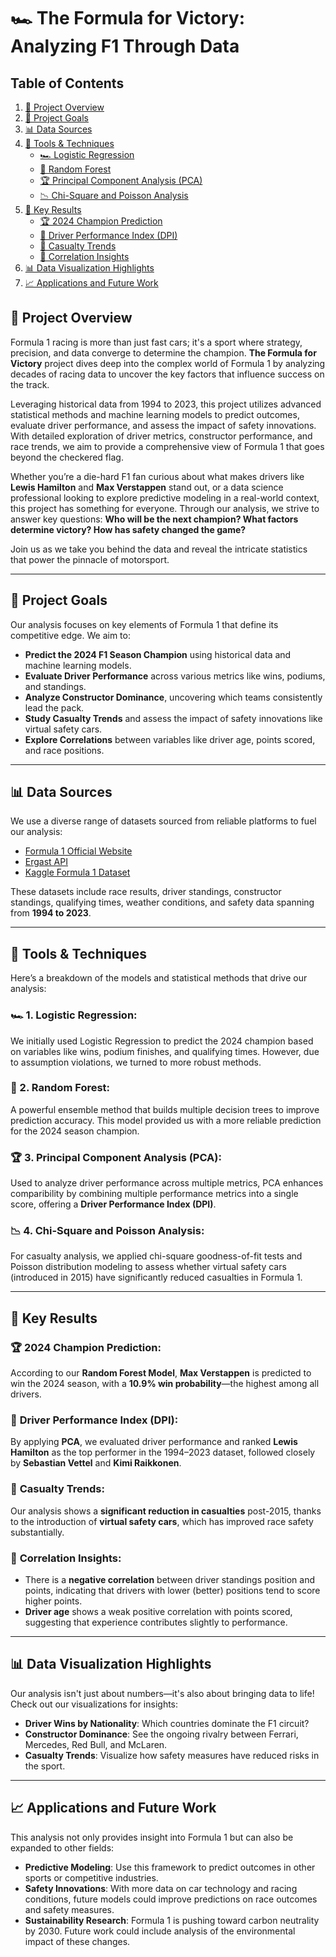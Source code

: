 # 🏎️ **The Formula for Victory: Analyzing F1 Through Data**

## Table of Contents
1. [🚀 Project Overview](#-project-overview)
2. [🏁 Project Goals](#-project-goals)
3. [📊 Data Sources](#-data-sources)
4. [🔧 Tools & Techniques](#-tools--techniques)
   - [🏎️ Logistic Regression](#-1-logistic-regression)
   - [🚥 Random Forest](#-2-random-forest)
   - [🏆 Principal Component Analysis (PCA)](#-3-principal-component-analysis-pca)
   - [📉 Chi-Square and Poisson Analysis](#-4-chi-square-and-poisson-analysis)
5. [🔮 Key Results](#-key-results)
   - [🏆 2024 Champion Prediction](#-2024-champion-prediction)
   - [🔢 Driver Performance Index (DPI)](#-driver-performance-index-dpi)
   - [🛑 Casualty Trends](#-casualty-trends)
   - [🧮 Correlation Insights](#-correlation-insights)
6. [📊 Data Visualization Highlights](#-data-visualization-highlights)
7. [📈 Applications and Future Work](#-applications-and-future-work)

## 🚀 Project Overview
Formula 1 racing is more than just fast cars; it's a sport where strategy, precision, and data converge to determine the champion. **The Formula for Victory** project dives deep into the complex world of Formula 1 by analyzing decades of racing data to uncover the key factors that influence success on the track.

Leveraging historical data from 1994 to 2023, this project utilizes advanced statistical methods and machine learning models to predict outcomes, evaluate driver performance, and assess the impact of safety innovations. With detailed exploration of driver metrics, constructor performance, and race trends, we aim to provide a comprehensive view of Formula 1 that goes beyond the checkered flag.

Whether you’re a die-hard F1 fan curious about what makes drivers like **Lewis Hamilton** and **Max Verstappen** stand out, or a data science professional looking to explore predictive modeling in a real-world context, this project has something for everyone. Through our analysis, we strive to answer key questions: **Who will be the next champion? What factors determine victory? How has safety changed the game?**

Join us as we take you behind the data and reveal the intricate statistics that power the pinnacle of motorsport.

---

## 🏁 Project Goals
Our analysis focuses on key elements of Formula 1 that define its competitive edge. We aim to:
- **Predict the 2024 F1 Season Champion** using historical data and machine learning models.
- **Evaluate Driver Performance** across various metrics like wins, podiums, and standings.
- **Analyze Constructor Dominance**, uncovering which teams consistently lead the pack.
- **Study Casualty Trends** and assess the impact of safety innovations like virtual safety cars.
- **Explore Correlations** between variables like driver age, points scored, and race positions.

---

## 📊 Data Sources
We use a diverse range of datasets sourced from reliable platforms to fuel our analysis:

- [Formula 1 Official Website](https://www.formula1.com)
- [Ergast API](https://ergast.com/mrd/)
- [Kaggle Formula 1 Dataset](https://www.kaggle.com/rohanrao/formula-1-world-championship-1950-2020)

These datasets include race results, driver standings, constructor standings, qualifying times, weather conditions, and safety data spanning from **1994 to 2023**.

---

## 🔧 Tools & Techniques
Here’s a breakdown of the models and statistical methods that drive our analysis:

### 🏎️ 1. **Logistic Regression**:
We initially used Logistic Regression to predict the 2024 champion based on variables like wins, podium finishes, and qualifying times. However, due to assumption violations, we turned to more robust methods.

### 🚥 2. **Random Forest**:
A powerful ensemble method that builds multiple decision trees to improve prediction accuracy. This model provided us with a more reliable prediction for the 2024 season champion.

### 🏆 3. **Principal Component Analysis (PCA)**:
Used to analyze driver performance across multiple metrics, PCA enhances comparibility by combining multiple performance metrics into a single score, offering a **Driver Performance Index (DPI)**.

### 📉 4. **Chi-Square and Poisson Analysis**:
For casualty analysis, we applied chi-square goodness-of-fit tests and Poisson distribution modeling to assess whether virtual safety cars (introduced in 2015) have significantly reduced casualties in Formula 1.

---

## 🔮 Key Results

### 🏆 **2024 Champion Prediction**:
According to our **Random Forest Model**, **Max Verstappen** is predicted to win the 2024 season, with a **10.9% win probability**—the highest among all drivers.

### 🔢 **Driver Performance Index (DPI)**:
By applying **PCA**, we evaluated driver performance and ranked **Lewis Hamilton** as the top performer in the 1994–2023 dataset, followed closely by **Sebastian Vettel** and **Kimi Raikkonen**.

### 🛑 **Casualty Trends**:
Our analysis shows a **significant reduction in casualties** post-2015, thanks to the introduction of **virtual safety cars**, which has improved race safety substantially.

### 🧮 **Correlation Insights**:
- There is a **negative correlation** between driver standings position and points, indicating that drivers with lower (better) positions tend to score higher points.
- **Driver age** shows a weak positive correlation with points scored, suggesting that experience contributes slightly to performance.

---

## 📊 Data Visualization Highlights
Our analysis isn't just about numbers—it's also about bringing data to life! Check out our visualizations for insights:

- **Driver Wins by Nationality**: Which countries dominate the F1 circuit?
- **Constructor Dominance**: See the ongoing rivalry between Ferrari, Mercedes, Red Bull, and McLaren.
- **Casualty Trends**: Visualize how safety measures have reduced risks in the sport.

---

## 📈 Applications and Future Work
This analysis not only provides insight into Formula 1 but can also be expanded to other fields:

- **Predictive Modeling**: Use this framework to predict outcomes in other sports or competitive industries.
- **Safety Innovations**: With more data on car technology and racing conditions, future models could improve predictions on race outcomes and safety measures.
- **Sustainability Research**: Formula 1 is pushing toward carbon neutrality by 2030. Future work could include analysis of the environmental impact of these changes.
